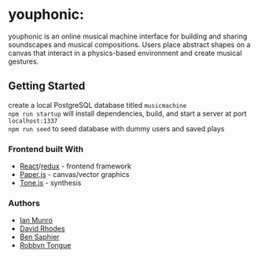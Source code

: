 # youphonic:
youphonic is an online musical machine interface for building and sharing soundscapes and musical compositions. Users place abstract shapes on a canvas that interact in a physics-based environment and create musical gestures.

## Getting Started
create a local PostgreSQL database titled `musicmachine`<br />
`npm run startup` will install dependencies, build, and start a server at port `localhost:1337`<br />
`npm run seed` to seed database with dummy users and saved plays

### Frontend built With
* <a href="https://github.com/facebook/react">React</a>/<a href="https://github.com/reactjs/redux">redux</a> - frontend framework
* <a href="http://paperjs.org/">Paper.js</a> - canvas/vector graphics
* <a href="http://tonejs.org">Tone.js</a> - synthesis

### Authors
* <a href="https://github.com/ianmunrobot">Ian Munro</a>
* <a href="https://github.com/dfrho">David Rhodes</a>
* <a href="https://github.com/bsaphier">Ben Saphier</a>
* <a href="https://github.com/RTongue">Robbyn Tongue</a>